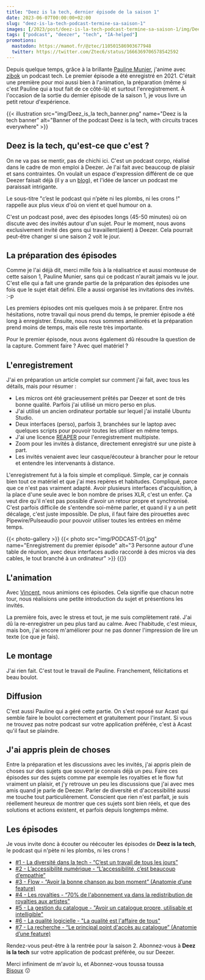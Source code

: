 ```yaml
---
title: "Deez is la tech, dernier épisode de la saison 1"
date: 2023-06-07T00:00:00+02:00
slug: "deez-is-la-tech-podcast-termine-sa-saison-1"
images: [/2023/post/deez-is-la-tech-podcast-termine-sa-saison-1/img/Deez_is_la tech_banner_hu251062474fa46cd1e4b36816e7d49a51_2987978_1024x0_resize_box_3.png]
tags: ["podcast", "deezer", "tech", "IA-helped"]
promotions:
  mastodon: https://mamot.fr/@ztec/110501586903677948
  twitter: https://twitter.com/Ztec6/status/1666369706578542592
---
```


Depuis quelque temps, grâce à la brillante [Pauline Munier](https://www.linkedin.com/in/pauline-m-b8703048), j'anime avec [zibok](https://pouet.chapril.org/@zibok) un podcast tech.
Le premier épisode a été enregistré en 2021. C'était une première pour moi aussi bien à l'animation,
la préparation (même si c'est Pauline qui a tout fait de ce côté-là) et surtout l'enregistrement.
À l'occasion de la sortie du dernier épisode de la saison 1, je vous livre un petit retour d'expérience.

{{< illustration src="img/Deez_is_la tech_banner.png"        name="Deez is la tech banner"            alt="Banner of the podcast Deez is la tech, with circuits traces everywhere" >}}

## Deez is la tech, qu'est-ce que c'est ?

On ne va pas se mentir, pas de chichi ici. C'est un podcast corpo, réalisé dans le cadre de mon emploi à Deezer.
Je l'ai fait avec beaucoup de plaisir et sans contraintes.
On voulait un espace d'expression différent de ce que Deezer faisait déjà (il y a un [blog](https://deezer.io/)),
et l'idée de lancer un podcast me paraissait intrigante.

Le sous-titre "c’est le podcast qui n’pète ni les plombs, ni les crons !" rappelle aux plus vieux d'où on vient et quel humour on a.

C'est un podcast posé, avec des épisodes longs (45-50 minutes) où on discute avec des invités autour d'un sujet.
Pour le moment, nous avons exclusivement invité des gens qui travaillent(aient) à Deezer.
Cela pourrait peut-être changer si une saison 2 voit le jour.

## La préparation des épisodes

Comme je l'ai déjà dit, merci mille fois à la réalisatrice et aussi monteuse de cette saison 1, Pauline Munier, sans qui
ce podcast n'aurait jamais vu le jour. C'est elle qui a fait une grande partie de la préparation des épisodes une fois que le sujet
était défini. Elle a aussi organisé les invitations des invités. :-p

Les premiers épisodes ont mis quelques mois à se préparer. Entre nos hésitations, notre travail qui nous prend du temps,
le premier épisode a été long à enregistrer. Ensuite, nous nous sommes améliorés et la préparation prend moins de temps, mais elle reste très importante.

Pour le premier épisode, nous avons également dû résoudre la question de la capture. Comment faire ? Avec quel matériel ?

## L'enregistrement

J'ai en préparation un article complet sur comment j'ai fait, avec tous les détails, mais pour résumer :
- Les micros ont été gracieusement prêtés par Deezer et sont de très bonne qualité. Parfois j'ai utilisé un micro perso en plus.
- J'ai utilisé un ancien ordinateur portable sur lequel j'ai installé Ubuntu Studio.
- Deux interfaces (perso), parfois 3, branchées sur le laptop avec quelques scripts pour pouvoir toutes les utiliser en même temps.
- J'ai une licence [REAPER](https://www.reaper.fm/) pour l'enregistrement multipiste.
- Zoom pour les invités à distance, directement enregistré sur une piste à part.
- Les invités venaient avec leur casque/écouteur à brancher pour le retour et entendre les intervenants à distance.

L'enregistrement fut à la fois simple et compliqué. Simple, car je connais bien tout ce matériel et que
j'ai mes repères et habitudes. Compliqué, parce que ce n'est pas vraiment adapté. Avoir plusieurs interfaces d'acquisition,
à la place d'une seule avec le bon nombre de prises XLR, c'est un enfer. Ça veut dire qu'il n'est pas possible d'avoir un retour
propre et synchronisé. C'est parfois difficile de s'entendre soi-même parler, et quand il y a un petit décalage, c'est
juste impossible. De plus, il faut faire des pirouettes avec Pipewire/Pulseaudio pour pouvoir utiliser toutes les entrées en même temps.

{{< photo-gallery >}}
{{< photo src="img/PODCAST-01.jpg" name="Enregistrement du premier épisode" alt="3 Personne autour d'une table de réunion, avec deux interfaces audio raccordé à des micros via des cables, le tout branché à un ordinateur" >}}
{{</photo-gallery>}}

## L'animation 

Avec [Vincent](https://pouet.chapril.org/@zibok), nous animions ces épisodes. Cela signifie que chacun notre tour, nous réalisions une petite introduction du sujet
et présentions les invités.

La première fois, avec le stress et tout, je me suis complètement raté. J'ai dû la re-enregistrer un peu plus tard au calme.
Avec l'habitude, c'est mieux, mais bon, j'ai encore m'améliorer pour ne pas donner l'impression de lire un texte (ce que je fais).

## Le montage

J'ai rien fait. C'est tout le travail de Pauline. Franchement, félicitations et beau boulot.

## Diffusion

C'est aussi Pauline qui a géré cette partie. On s'est reposé sur Acast qui semble faire le boulot correctement et gratuitement pour l'instant.
Si vous ne trouvez pas notre podcast sur votre application préférée, c'est à Acast qu'il faut se plaindre.

## J'ai appris plein de choses

Entre la préparation et les discussions avec les invités, j'ai appris plein de choses sur des sujets que souvent je connais déjà un peu.
Faire ces épisodes sur des sujets comme par exemple les royalties et le flow fut vraiment un plaisir, et j'y retrouve un peu les
discussions que j'ai avec mes amis quand je parle de Deezer.
Parler de diversité et d'accessibilité aussi me touche tout particulièrement. Conscient que rien n'est parfait,
je suis réellement heureux de montrer que ces sujets sont bien réels, et que des solutions et actions existent, et parfois depuis longtemps même.

## Les épisodes

Je vous invite donc à écouter ou réécouter les épisodes de **Deez is la tech**, le podcast qui n'pète ni les plombs, ni les crons !

- [#1 - La diversité dans la tech - “C’est un travail de tous les jours”](https://shows.acast.com/deez-is-la-tech/episodes/1-la-diversite-dans-la-tech)
- [#2 - L’accessibilité numérique - “L’accessibilité, c’est beaucoup d’empathie”](https://shows.acast.com/deez-is-la-tech/episodes/2-laccessibilite-numerique)
- [#3 - Flow - “Avoir la bonne chanson au bon moment” (Anatomie d’une feature)](https://shows.acast.com/deez-is-la-tech/episodes/3-flow)
- [#4 - Les royalties - “70% de l'abonnement va dans la redistribution de royalties aux artistes”](https://shows.acast.com/deez-is-la-tech/episodes/4-les-royalties)
- [#5 - La gestion du catalogue - "Avoir un catalogue propre, utilisable et intelligible"](https://shows.acast.com/deez-is-la-tech/episodes/5-la-gestion-du-catalogue)
- [#6 - La qualité logicielle - "La qualité est l'affaire de tous"](https://shows.acast.com/deez-is-la-tech/episodes/6-la-qualite-logicielle)
- [#7 - La recherche - “Le principal point d'accès au catalogue” (Anatomie d’une feature)](https://shows.acast.com/deez-is-la-tech/episodes/7-la-recherche)

Rendez-vous peut-être à la rentrée pour la saison 2. Abonnez-vous à **Deez is la tech** sur votre application de podcast préférée, ou sur Deezer.

Merci infiniment de m'avoir lu, et Abonnez-vous toussa toussa\
[Bisoux](/page/bisoux) :kissing:
